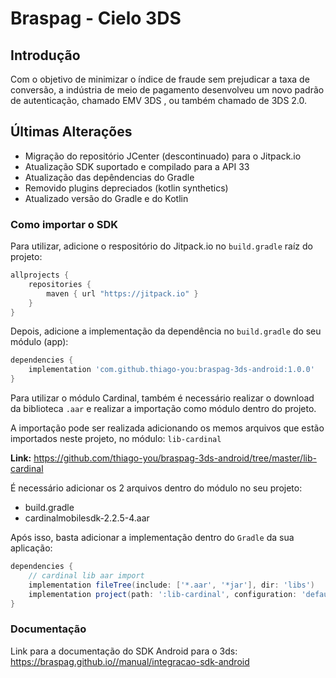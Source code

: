 # Braspag - Cielo 3DS

## Introdução

Com o objetivo de minimizar o índice de fraude sem prejudicar a taxa de conversão, a indústria de meio de pagamento desenvolveu um novo padrão de autenticação, chamado EMV 3DS , ou também chamado de 3DS 2.0.

## Últimas Alterações
- Migração do repositório JCenter (descontinuado) para o Jitpack.io
- Atualização SDK suportado e compilado para a API 33
- Atualização das depêndencias do Gradle
- Removido plugins depreciados (kotlin synthetics)
- Atualizado versão do Gradle e do Kotlin

### Como importar o SDK

Para utilizar, adicione o respositório do Jitpack.io no `build.gradle` raíz do projeto:

```gradle
allprojects {
    repositories {
        maven { url "https://jitpack.io" }
    }
}
```

Depois, adicione a implementação da dependência no `build.gradle` do seu módulo (app):

```gradle
dependencies {
    implementation 'com.github.thiago-you:braspag-3ds-android:1.0.0'
}
```

Para utilizar o módulo Cardinal, também é necessário realizar o download da biblioteca `.aar` e realizar a importação como módulo dentro do projeto.

A importação pode ser realizada adicionando os memos arquivos que estão importados neste projeto, no módulo: `lib-cardinal`

**Link:** https://github.com/thiago-you/braspag-3ds-android/tree/master/lib-cardinal

É necessário adicionar os 2 arquivos dentro do módulo no seu projeto:

- build.gradle
- cardinalmobilesdk-2.2.5-4.aar

Após isso, basta adicionar a implementação dentro do `Gradle` da sua aplicação:

```gradle
dependencies {
    // cardinal lib aar import
    implementation fileTree(include: ['*.aar', '*jar'], dir: 'libs')
    implementation project(path: ':lib-cardinal', configuration: 'default')
}
```

### Documentação

Link para a documentação do SDK Android para o 3ds: https://braspag.github.io//manual/integracao-sdk-android
